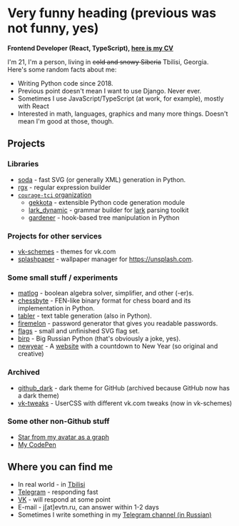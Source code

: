 # Very funny heading (previous was not funny, yes)

**Frontend Developer (React, TypeScript), [here is my CV](https://evtn.me/cv)**

I'm 21, I'm a person, living in ~~cold and snowy Siberia~~ Tbilisi, Georgia.    
Here's some random facts about me:

* Writing Python code since 2018.
* Previous point doesn't mean I want to use Django. Never ever.
* Sometimes I use JavaScript/TypeScript (at work, for example), mostly with React
* Interested in math, languages, graphics and many more things. Doesn't mean I'm good at those, though.

## Projects

### Libraries
* [soda](https://github.com/evtn/soda) - fast SVG (or generally XML) generation in Python.
* [rgx](https://github.com/evtn/rgx) - regular expression builder
* [`courage-tci` organization](https://github.com/courage-tci/)
    * [gekkota](https://github.com/courage-tci/gekkota) - extensible Python code generation module
    * [lark_dynamic](https://github.com/courage-tci/lark_dynamic) - grammar builder for [lark](https://github.com/lark-parser/lark) parsing toolkit
    * [gardener](https://github.com/courage-tci/gardener) - hook-based tree manipulation in Python

### Projects for other services

* [vk-schemes](https://github.com/evtn/vk-schemes) - themes for vk.com
* [splashpaper](https://github.com/evtn/splashpaper) - wallpaper manager for https://unsplash.com.

### Some small stuff / experiments

* [matlog](https://github.com/evtn/matlog) - boolean algebra solver, simplifier, and other (-er)s.
* [chessbyte](https://github.com/evtn/chessbyte) - FEN-like binary format for chess board and its implementation in Python.
* [tabler](https://github.com/evtn/tabler) - text table generation (also in Python).
* [firemelon](https://github.com/evtn/firemelon) - password generator that gives you readable passwords.
* [flags](https://github.com/evtn/flags) - small and unfinished SVG flag set. 
* [birp](https://github.com/evtn/birp) - Big Russian Python (that's obviously a joke, yes).
* [newyear](https://github.com/evtn/newyear-countdown) - A [website](https://newyear.evtn.me) with a countdown to New Year (so original and creative)

### Archived

* [github_dark](https://github.com/evtn/github-dark) - dark theme for GitHub (archived because GitHub now has a dark theme)
* [vk-tweaks](https://github.com/evtn/vk-tweaks) - UserCSS with different vk.com tweaks (now in vk-schemes)

### Some other non-Github stuff

* [Star from my avatar as a graph](https://www.desmos.com/calculator/hnvg0vkk4f)
* [My CodePen](https://codepen.io/evtn)

## Where you can find me

* In real world - in [Tbilisi](https://en.wikipedia.org/wiki/Tbilisi)
* [Telegram](https://t.me/aternative) - responding fast
* [VK](https://vk.com/id197820576) - will respond at some point
* E-mail - j\[at\]evtn.ru, can answer within 1-2 days
* Sometimes I write something in my [Telegram channel (in Russian)](https://t.me/reta_e)
